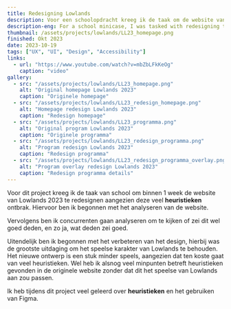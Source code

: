 ```yaml
---
title: Redesigning Lowlands  
description: Voor een schoolopdracht kreeg ik de taak om de website van Lowlands 2023 te redesignen, omdat deze veel ontbrak op het gebied van heuristische gebruiksvriendelijkheid.
description-eng: For a school minicase, I was tasked with redesigning the Lowlands 2023 website to improve and address significant gaps in heuristic usability principles.
thumbnail: /assets/projects/lowlands/LL23_homepage.png
finished: Okt 2023
date: 2023-10-19
tags: ["UX", "UI", "Design", "Accessibility"]
links:
  - url: "https://www.youtube.com/watch?v=mbZbLFkKeOg"
    caption: "video"
gallery:
  - src: "/assets/projects/lowlands/LL23_homepage.png"
    alt: "Original homepage Lowlands 2023"
    caption: "Originele homepage"
  - src: "/assets/projects/lowlands/LL23_redesign_homepage.png"
    alt: "Homepage redesign Lowlands 2023"
    caption: "Redesign homepage"
  - src: "/assets/projects/lowlands/LL23_programma.png"
    alt: "Original program Lowlands 2023"
    caption: "Originele programma"
  - src: "/assets/projects/lowlands/LL23_redesign_programma.png"
    alt: "Program redesign Lowlands 2023"
    caption: "Redesign programma"
  - src: "/assets/projects/lowlands/LL23_redesign_programma_overlay.png"
    alt: "Program overlay redesign Lowlands 2023"
    caption: "Redesign programma details"
---
```


Voor dit project kreeg ik de taak van school om binnen 1 week de website van Lowlands 2023 te redesignen aangezien deze veel <strong>heuristieken</strong> ontbrak. Hiervoor ben ik begonnen met het analyseren van de website.

Vervolgens ben ik concurrenten gaan analyseren om te kijken of zei dit wel goed deden, en zo ja, wat deden zei goed.

Uitendelijk ben ik begonnen met het verbeteren van het design, hierbij was de grootste uitdaging om het speelse karakter van Lowlands te behouden. Het nieuwe ontwerp is een stuk minder speels, aangezien dat ten koste gaat van veel heuristieken. Wel heb ik alsnog veel minpunten betreft heuristieken gevonden in de originele website zonder dat dit het speelse van Lowlands aan zou passen.

Ik heb tijdens dit project veel geleerd over <strong>heuristieken</strong> en het gebruiken van Figma.